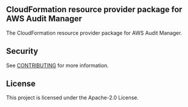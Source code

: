 ## CloudFormation resource provider package for AWS Audit Manager

The CloudFormation resource provider package for AWS Audit Manager.

## Security

See [CONTRIBUTING](CONTRIBUTING.md#security-issue-notifications) for more information.

## License

This project is licensed under the Apache-2.0 License.
